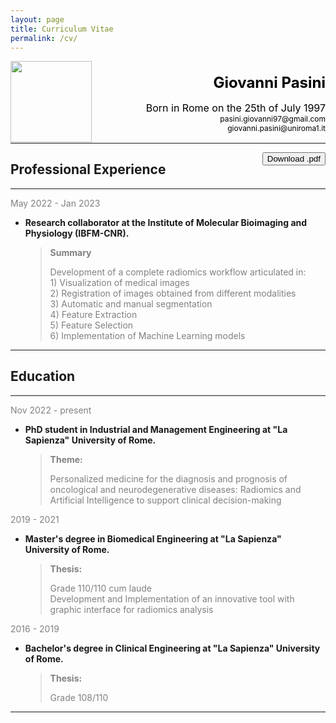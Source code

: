 ```yaml
---
layout: page
title: Curriculum Vitae
permalink: /cv/
---
```


<head>
<link rel="stylesheet" href="/styles/button.css">
<link rel="stylesheet" href="https://cdnjs.cloudflare.com/ajax/libs/font-awesome/4.7.0/css/font-awesome.min.css">
</head>
<img align="left" src="/assets/img/me.png" width="130" height="130"> 


<h1 align="right" style="color:black;font-weight:bold;font-size:24px">
   Giovanni Pasini     
</h1>
<p align="right" style="color:black;font-size:16px">
    Born in Rome on the 25th of July 1997<br>
    <span style="font-size:12px">pasini.giovanni97@gmail.com</span><br>
    <span style="font-size:12px">giovanni.pasini@uniroma1.it</span><br>
    
</p>

---  


<button style="float: right;" class="button button" onclick="window.open('/assets/docs/new_cv.pdf','_blank')"><i class="fa fa-download"></i> Download .pdf</button>


## Professional Experience   

---  
<p style="color:gray"> 
    May 2022 - Jan 2023
</p>  

- **Research collaborator at the Institute of Molecular Bioimaging and Physiology (IBFM-CNR).** 
    <blockquote>
    <h style="color:gray;font-weight:bold;font-size:14px">
        Summary
    </h>
    <p style="color:gray;font-size:14px">
        Development of a complete radiomics workflow articulated in: <br>
        1) Visualization of medical images <br>
        2) Registration of images obtained from different modalities <br>
        3) Automatic and manual segmentation <br>
        4) Feature Extraction <br>
        5) Feature Selection <br>
        6) Implementation of Machine Learning models
    </p>
    </blockquote>

---
## Education  

---
<span style="color:gray"> 
    Nov 2022 - present
</span>

- **PhD student in Industrial and Management Engineering at "La Sapienza" University of Rome.** 
    <blockquote>
    <h style="color:gray;font-weight:bold;font-size:14px">
        Theme:
    </h>
    <p style="color:gray;font-size:14px">
        Personalized medicine for the diagnosis and prognosis of oncological and neurodegenerative diseases: Radiomics and Artificial Intelligence to support clinical decision-making
    </p>
    </blockquote>

<span style="color:gray"> 
    2019 - 2021
</span>

- **Master's degree in Biomedical Engineering at "La Sapienza" University of Rome.** 
    <blockquote>
    <h style="color:gray;font-weight:bold;font-size:14px">
        Thesis:
    </h>
    <p style="color:gray;font-size:14px">
        Grade 110/110 cum laude <br>
        Development and Implementation of an innovative tool with graphic interface for radiomics analysis
    </p>
    </blockquote>

<span style="color:gray"> 
    2016 - 2019
</span>

- **Bachelor's degree in Clinical Engineering at "La Sapienza" University of Rome.** 
    <blockquote>
    <h style="color:gray;font-weight:bold;font-size:14px">
        Thesis:
    </h>
    <p style="color:gray;font-size:14px">
        Grade 108/110
    </p>
    </blockquote>    


---



